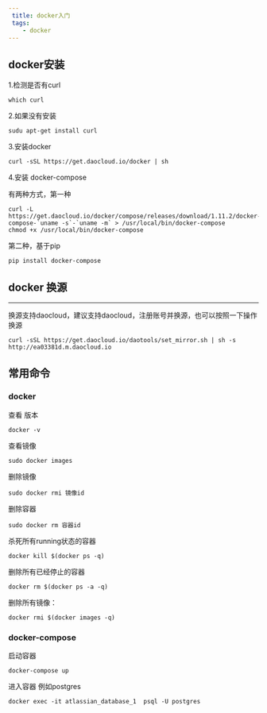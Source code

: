 ```yaml
---
 title: docker入门
 tags: 
	- docker
---
```

## docker安装
1.检测是否有curl

``` 
which curl
```

2.如果没有安装

```
sudu apt-get install curl
```
3.安装docker

```
curl -sSL https://get.daocloud.io/docker | sh
```
4.安装 docker-compose
 
有两种方式，第一种

```
curl -L https://get.daocloud.io/docker/compose/releases/download/1.11.2/docker-compose-`uname -s`-`uname -m` > /usr/local/bin/docker-compose
chmod +x /usr/local/bin/docker-compose
```

第二种，基于pip

```
pip install docker-compose
```
## docker 换源

---
换源支持daocloud，建议支持daocloud，注册账号并换源，也可以按照一下操作换源
```
curl -sSL https://get.daocloud.io/daotools/set_mirror.sh | sh -s http://ea03381d.m.daocloud.io
```

## 常用命令
### docker 
查看 版本

    docker -v 
查看镜像

    sudo docker images
删除镜像
    
    sudo docker rmi 镜像id
删除容器

    sudo docker rm 容器id
杀死所有running状态的容器
    
    docker kill $(docker ps -q)
删除所有已经停止的容器

    docker rm $(docker ps -a -q)
删除所有镜像：
    
    docker rmi $(docker images -q)
    
### docker-compose
启动容器

    docker-compose up 
进入容器
例如postgres

```
docker exec -it atlassian_database_1  psql -U postgres
```